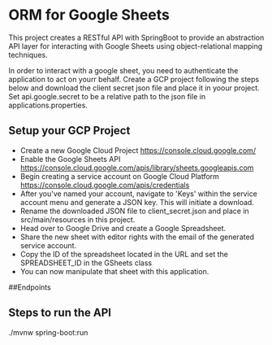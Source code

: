 # ORM for Google Sheets
This project creates a RESTful API with SpringBoot to provide an abstraction API layer for interacting with Google Sheets using object-relational mapping techniques.

In order to interact with a google sheet, you need to authenticate the application to act on yourr behalf. Create a GCP project following the steps below and download the client secret json file and place it in yoour project. Set api.google.secret to be a relative path to the json file in applications.properties.

## Setup your GCP Project
- Create a new Google Cloud Project https://console.cloud.google.com/
- Enable the Google Sheets API https://console.cloud.google.com/apis/library/sheets.googleapis.com
- Begin creating a service account on Google Cloud Platform https://console.cloud.google.com/apis/credentials
- After you've named your account, navigate to 'Keys' within the service account menu and generate a JSON key. This will initiate a download.
- Rename the downloaded JSON file to client_secret.json and place in src/main/resources in this project.
- Head over to Google Drive and create a Google Spreadsheet. 
- Share the new sheet with editor rights with the email of the generated service account. 
- Copy the ID of the spreadsheet located in the URL and set the SPREADSHEET_ID in the GSheets class
- You can now manipulate that sheet with this application.

##Endpoints

## Steps to run the API
./mvnw spring-boot:run
